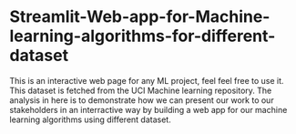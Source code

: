 # Streamlit-Web-app-for-Machine-learning-algorithms-for-different-dataset

This is an interactive web page for any ML project, feel feel free to use it. 
This dataset is fetched from the UCI Machine learning repository. The analysis in here is to demonstrate how we can present our work to our stakeholders in an interractive way by building a web app for our machine learning algorithms using different dataset.
